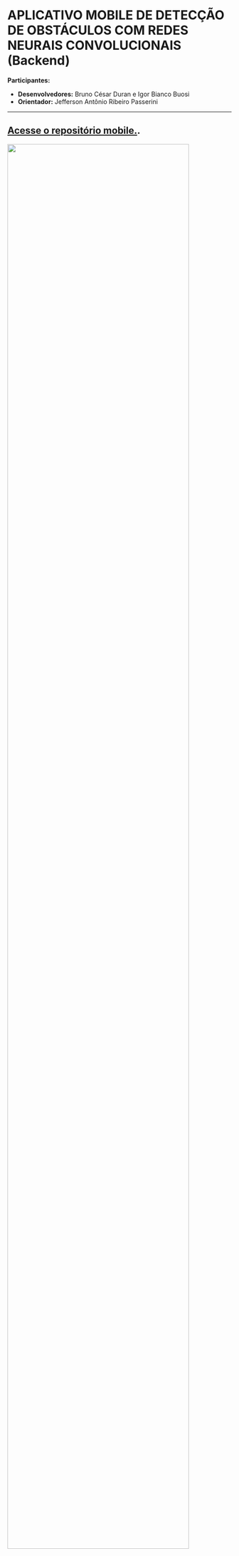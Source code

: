 # APLICATIVO MOBILE DE DETECÇÃO DE OBSTÁCULOS COM REDES NEURAIS CONVOLUCIONAIS (Backend)

**Participantes:**
- **Desenvolvedores:** Bruno César Duran e Igor Bianco Buosi
- **Orientador:** Jefferson Antônio Ribeiro Passerini
---
[Acesse o repositório mobile.](https://github.com/brunocduran/obstacle-detection-mobile/tree/main).
---
<p>
  <img width="90%" src="banner.png" />
</p>